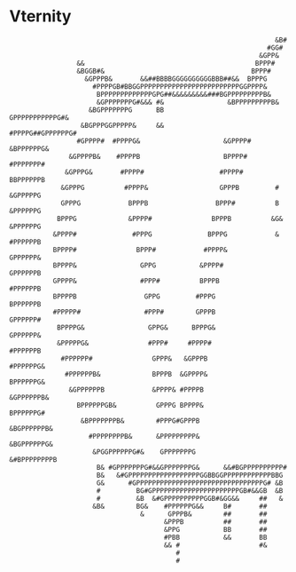 # Vternity
                                                                       &B#                          
                                                                     #GG#                           
                                                                   &GPP&                            
                     &&                                           BPPP#                             
                     &BGGB#&                                     BPPP#                              
                       &GPPPB&       &&##BBBBGGGGGGGGGGBBB##&&  BPPPG                               
                         #PPPPGB#BBGGPPPPPPPPPPPPPPPPPPPPPPPPPGGPPPP&                               
                          BPPPPPPPPPPPPPGPG##&&&&&&&&&###BGPPPPPPPPPB&                              
                          &GPPPPPPPG#&&& #&                &BPPPPPPPPPB&                            
                        &BGPPPPPPPG      BB                 GPPPPPPPPPPPG#&                         
                      &BGPPPGGPPPPP&     &&                #PPPPG##GPPPPPPG#                        
                     #GPPPP#  #PPPPG&                     &GPPPP#   &BPPPPPPG&                      
                   &GPPPPB&    #PPPPB                     BPPPP#      #PPPPPPP#                     
                  &GPPPG&       #PPPP#                   #PPPP#        BBPPPPPPB                    
                 &GPPPG          #PPPP&                  GPPPB         # &GPPPPPG                   
                 GPPPG            BPPPB                 BPPP#          B  &PPPPPPG                  
                BPPPG             &PPPP#               BPPPB          &G&  &PPPPPPG                 
               &PPPP#              #PPPG              BPPPG            &    #PPPPPPB                
               BPPPP#               BPPP#            #PPPP&                  GPPPPPP&               
               BPPPP&                GPPG           &PPPP#                   GPPPPPPB               
               GPPPP&                #PPP#          BPPPB                    #PPPPPPB               
               BPPPPB                 GPPG         #PPPG                     BPPPPPPB               
               #PPPPP#                #PPP#        GPPPB                     GPPPPPP#               
                BPPPPG&                GPPG&      BPPPG&                     GPPPPPP&               
                &PPPPPG&               #PPP#     #PPPP#                     #PPPPPPB                
                 #PPPPPP#               GPPP&   &GPPPB                     #PPPPPPG&                
                  #PPPPPPB&             BPPPB  &GPPPP&                    BPPPPPPG&                 
                   &GPPPPPPB            &PPPP& #PPPPB                   &GPPPPPPB&                  
                     BPPPPPPGB&          GPPPG BPPPP&                  BPPPPPPG#                    
                      &BPPPPPPPB&        #PPPG#GPPPB                &BGPPPPPPB&                     
                        #PPPPPPPPB&      &PPPPPPPPP&              &BGPPPPPPG&                       
                         &PGGPPPPPPG#&    GPPPPPPPG            &#BPPPPPPPPB                         
                          B& #GPPPPPPPG#&&GPPPPPPPG&      &&#BGPPPPPPPPPP#                          
                          B&   &#GPPPPPPPPPPPPPPPPPPGGBBGGPPPPPPPPPPPPBBG                           
                          G&      #GPPPPPPPPPPPPPPPPPPPPPPPPPPPPPPPPG# &B                           
                          #         BG#GPPPPPPPPPPPPPPPPPPPPPPGB#&&GB  &B                           
                          #         &B  &#GPPPPPPPPPPGGB#&GG&&     ##   &                           
                         &B&        BG&    #PPPPPPG&&     B#       ##                               
                                     &      GPPPB&        ##       ##                               
                                           &PPPB          ##       ##                               
                                           &PPG           BB       ##                               
                                           #PBB           &&       BB                               
                                           && #                    #&                               
                                              #                                                     
                                              #                                                     

